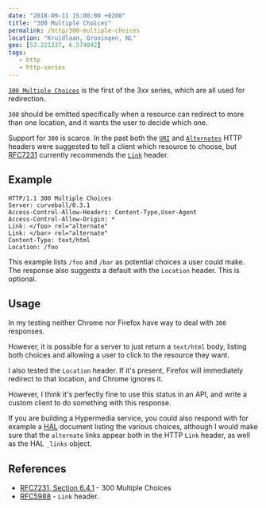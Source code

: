 ```yaml
---
date: "2018-09-11 15:00:00 +0200"
title: "300 Multiple Choices"
permalink: /http/300-multiple-choices
location: "Kruidlaan, Groningen, NL"
geo: [53.221237, 6.574042]
tags:
   - http
   - http-series
---
```


[`300 Multiple Choices`][1] is the first of the 3xx series, which are all used
for redirection.

`300` should be emitted specifically when a resource can redirect to more than
one location, and it wants the user to decide which one.

Support for `300` is scarce. In the past both the [`URI`][4] and
[`Alternates`][5] HTTP headers were suggested to tell a client which resource
to choose, but [RFC7231][1] currently recommends the [`Link`][3] header.

Example
-------

```http
HTTP/1.1 300 Multiple Choices
Server: curveball/0.3.1
Access-Control-Allow-Headers: Content-Type,User-Agent
Access-Control-Allow-Origin: *
Link: </foo> rel="alternate"
Link: </bar> rel="alternate"
Content-Type: text/html
Location: /foo
```

This example lists `/foo` and `/bar` as potential choices a user could make.
The response also suggests a default with the `Location` header. This is
optional.

Usage
-----

In my testing neither Chrome nor Firefox have way to deal with `300` responses.

However, it is possible for a server to just return a `text/html` body, listing
both choices and allowing a user to click to the resource they want.

I also tested the `Location` header. If it's present, Firefox will immediately
redirect to that location, and Chrome ignores it.

However, I think it's perfectly fine to use this status in an API, and write a
custom client to do something with this response.

If you are building a Hypermedia service, you could also respond with for
example a [HAL][2] document listing the various choices, although I would make
sure that the `alternate` links appear both in the HTTP `Link` header, as well
as the HAL `_links` object.

References
----------

* [RFC7231, Section 6.4.1][1] - 300 Multiple Choices
* [RFC5988][3] - `Link` header.

[1]: https://tools.ietf.org/html/rfc7231#section-6.4.1 "300 Multiple Choices"
[2]: http://stateless.co/hal_specification.html "HAL"
[3]: https://tools.ietf.org/html/rfc5988 "Web Linking"
[4]: https://tools.ietf.org/html/rfc4229#section-2.1.108 "URI header"
[5]: https://tools.ietf.org/html/rfc2295#section-8.3 "Alternates header"
